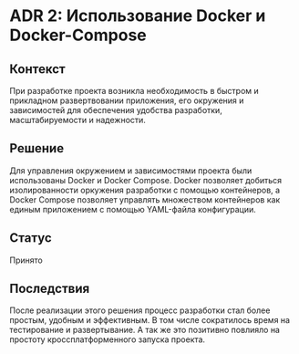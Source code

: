 # ADR 2: Использование Docker и Docker-Compose

## Контекст

При разработке проекта возникла необходимость в быстром и прикладном развертвовании приложения, его окружения и зависимостей для обеспечения удобства разработки, масштабируемости и надежности.

## Решение

Для управления окружением и зависимостями проекта были использованы Docker и Docker Compose. Docker позволяет добиться изолированности оркужения разработки с помощью контейнеров, а Docker Compose позволяет управлять множеством контейнеров как единым приложением с помощью YAML-файла конфигурации. 

## Статус

Принято

## Последствия

После реализации этого решения процесс разработки стал более простым, удобным и эффективным. В том числе сократилось время на тестирование и развертывание. А так же это позитивно повлияло на простоту кроссплатформенного запуска проекта.
